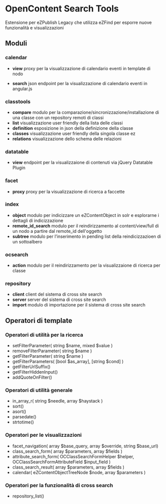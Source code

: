 OpenContent Search Tools
========================

Estensione per eZPublish Legacy che utilizza eZFind per esporre nuove
funzionalità e visualizzazioni


Moduli
------

### calendar

-   **view** proxy per la visualizzazione di calendario eventi in template di
    nodo

-   **search** json endpoint per la visualizzazione di calendario eventi in
    angular.js

### classtools
-   **compare** modulo per la comparazione/sincronizzazione/installazione di una
    classe con un repository remoti di classi
-   **list** visualizzazione user friendly della lista delle classi
-   **definition** esposizione in json della definizione della classe
-   **classes** visualizzazione user friendly della singola classe ez
-   **relations** visualizzazione dello schema delle relazioni

### datatable
-   **view** endpoint per la visualizzaione di contenuti via jQuery Datatable
    Plugin

### facet
-   **proxy** proxy per la visualizzazione di ricerca a faccette

### index
-   **object** modulo per indicizzare un eZContentObject in solr e esplorarne i
    dettagli di indicizzazione
-   **remote_id_search** modulo per il reindirizzamento al content/view/full
    di un nodo a partire dal remote\_id dell'oggetto
-   **subtree** modulo per l’inserimento in pending list della reindicizzazioen
    di un sottoalbero

### ocsearch
-   **action** modulo per il reindirizzamento per la visualizzaione di ricerca
    per classe

### repository
-   **client** client del sistema di cross site search
-   **server** server del sistema di cross site search
-   **import** modulo di importazione per il sistema di cross site search


Operatori di template
---------------------

### Operatori di utilità per la ricerca
-   setFilterParameter( string $name, mixed $value )
-   removeFilterParameter( string $name )
-   getFilterParameter( string $name )
-   getFilterParameters( [bool $as_array], [string $cond] )
-   getFilterUrlSuffix()
-   getFilterHiddenInput()
-   addQuoteOnFilter()

### Operatori di utilità generale
-   in\_array\_r( string $needle, array $haystack )
-   sort()
-   asort()
-   parsedate()
-   strtotime()

### Operatori per le visualizzazioni
-   facet\_navigation( array $base_query, array $override, string $base_url)
-   class\_search\_form( array $parameters, array $fields )
-   attribute\_search\_form( OCClassSearchFormHelper $helper, OCClassSearchFormAttributeField $input_field )
-   class\_search\_result( array $parameters, array $fields )
-   calendar( eZContentObjectTreeNode $node, array $parameters )

### Operatori per la funzionalità di cross search
-   repository\_list()
